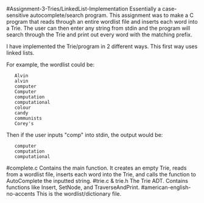 #Assignment-3-Tries/LinkedList-Implementation
Essentially a case-sensitive autocomplete/search program. This assignment was to make a C program that reads through an entire wordlist file and inserts each word into a Trie. The user can then enter any string from stdin and the program will search through the Trie and print out every word with the matching prefix.

I have implemented the Trie/program in 2 different ways. This first way uses linked lists.

For example, the wordlist could be:

       Alvin
       alvin
       computer
       Computer
       computation
       computational
       colour
       candy
       communists
       Corey's
       
Then if the user inputs "comp" into stdin, the output would be:

       computer
       computation
       computational
#complete.c
Contains the main function. It creates an empty Trie, reads from a wordlist file, inserts each word into the Trie, and calls the function to AutoComplete the inputted string.
#trie.c & trie.h
The Trie ADT. Contains functions like Insert, SetNode, and TraverseAndPrint.
#american-english-no-accents
This is the wordlist/dictionary file.

